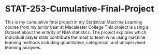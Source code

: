 # STAT-253-Cumulative-Final-Project
This is my cumulative final project in my Statistical Machine Learning course from my junior year at Macalester College
This project is using a Dataset about the entirity of NBA statistics. The project explores which individual player stats contribute the most to team wins using machine learning methods including quantitative, categorical, and unsipervised learning analyses.
